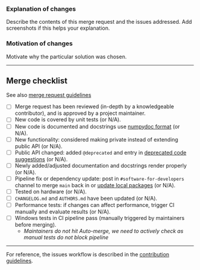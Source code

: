 ### Explanation of changes

Describe the contents of this merge request and the issues addressed.
Add screenshots if this helps your explanation.

### Motivation of changes

Motivate why the particular solution was chosen.

--------------------

## Merge checklist
See also [merge request guidelines](https://quantify-os.org/docs/quantify-core/dev/contributing.html#merge-request-guidelines)

- [ ] Merge request has been reviewed (in-depth by a knowledgeable contributor), and is approved by a project maintainer.
- [ ] New code is covered by unit tests (or N/A).
- [ ] New code is documented and docstrings use [numpydoc format](https://numpydoc.readthedocs.io/en/latest/format.html) (or N/A).
- [ ] New functionality: considered making private instead of extending public API (or N/A).
- [ ] Public API changed: added `@deprecated` and entry in [deprecated code suggestions](https://quantify-os.org/docs/quantify-scheduler/dev/examples/deprecated.html) (or N/A).
- [ ] Newly added/adjusted documentation and docstrings render properly (or N/A).
- [ ] Pipeline fix or dependency update: post in `#software-for-developers` channel to merge `main` back in or [update local packages](https://quantify-os.org/docs/quantify-scheduler/dev/user/installation.html#setting-up-for-local-development) (or N/A).
- [ ] Tested on hardware (or N/A).
- [ ] `CHANGELOG.md` and `AUTHORS.md` have been updated (or N/A).
- [ ] Performance tests: if changes can affect performance, trigger CI manually and evaluate results (or N/A).
- [ ] Windows tests in CI pipeline pass (manually triggered by maintainers before merging).
   - _Maintainers do not hit Auto-merge, we need to actively check as manual tests do not block pipeline_
---

For reference, the issues workflow is described in the [contribution guidelines](https://quantify-os.org/docs/quantify-core/dev/contributing.html#merge-requests-workflow).
